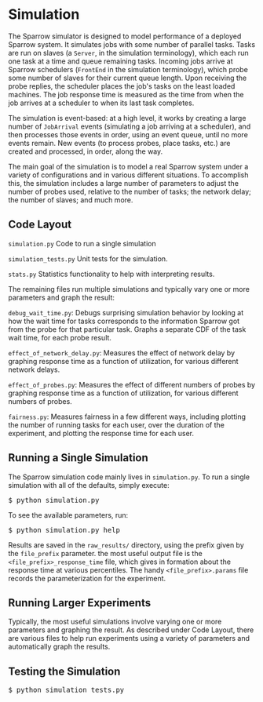 Simulation
================================

The Sparrow simulator is designed to model performance of a deployed Sparrow system.  It simulates jobs with some number of parallel tasks.  Tasks are run on slaves (a `Server`, in the simulation terminology), which each run one task at a time and queue remaining tasks.  Incoming jobs arrive at Sparrow schedulers (`FrontEnd` in the simulation terminology), which probe some number of slaves for their current queue length.  Upon receiving the probe replies, the scheduler places the job's tasks on the least loaded machines.  The job response time is measured as the time from when the job arrives at a scheduler to when its last task completes.

The simulation is event-based: at a high level, it works by creating a large number of `JobArrival` events (simulating a job arriving at a scheduler), and then processes those events in order, using an event queue, until no more events remain.  New events (to process probes, place tasks, etc.) are created and processed, in order, along the way.

The main goal of the simulation is to model a real Sparrow system under a variety of configurations and in various different situations.  To accomplish this, the simulation includes a large number of parameters to adjust the number of probes used, relative to the number of tasks; the network delay; the number of slaves; and much more.

Code Layout
-------------------------
`simulation.py` Code to run a single simulation

`simulation_tests.py` Unit tests for the simulation.

`stats.py` Statistics functionality to help with interpreting results.

The remaining files run multiple simulations and typically vary one or more parameters and graph the result:

`debug_wait_time.py`: Debugs surprising simulation behavior by looking at how the wait time for tasks corresponds to the information Sparrow got from the probe for that particular task.  Graphs a separate CDF of the task wait time, for each probe result.

`effect_of_network_delay.py`: Measures the effect of network delay by graphing response time as a function of utilization, for various different network delays.

`effect_of_probes.py`: Measures the effect of different numbers of probes by graphing response time as a function of utilization, for various different numbers of probes.

`fairness.py`: Measures fairness in a few different ways, including plotting the number of running tasks for each user, over the duration of the experiment, and plotting the response time for each user.

Running a Single Simulation
-------------------------

The Sparrow simulation code mainly lives in `simulation.py`.  To run a single simulation with all of the defaults, simply execute:

<pre>
$ python simulation.py
</pre>

To see the available parameters, run:

<pre>
$ python simulation.py help
</pre>

Results are saved in the `raw_results/` directory, using the prefix given by the `file_prefix` parameter.  the most useful output file is the `<file_prefix>_response_time` file, which gives in formation about the response time at various percentiles.  The handy `<file_prefix>.params` file records the parameterization for the experiment.

Running Larger Experiments
-------------------------
Typically, the most useful simulations involve varying one or more parameters and graphing the result.  As described under Code Layout, there are various files to help run experiments using a variety of parameters and automatically graph the results.

Testing the Simulation
-------------------------
<pre>
$ python simulation_tests.py
</pre>

